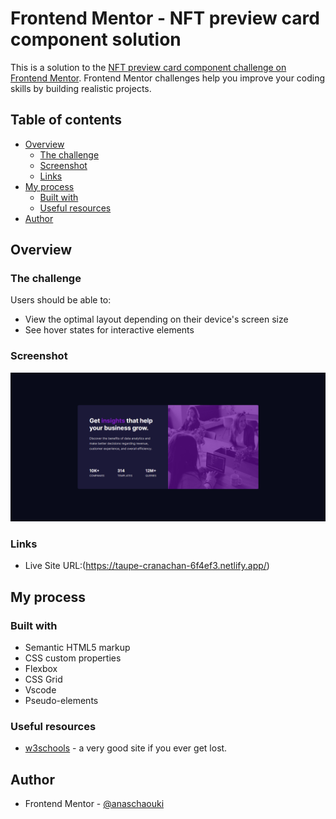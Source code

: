 # Frontend Mentor - NFT preview card component solution

This is a solution to the [NFT preview card component challenge on Frontend Mentor](https://www.frontendmentor.io/challenges/nft-preview-card-component-SbdUL_w0U). Frontend Mentor challenges help you improve your coding skills by building realistic projects.

## Table of contents

- [Overview](#overview)
  - [The challenge](#the-challenge)
  - [Screenshot](#screenshot)
  - [Links](#links)
- [My process](#my-process)
  - [Built with](#built-with)
  - [Useful resources](#useful-resources)
- [Author](#author)

## Overview

### The challenge

Users should be able to:

- View the optimal layout depending on their device's screen size
- See hover states for interactive elements

### Screenshot

![](./images/Frontend-Mentor-Stats-preview-card-component.png)

### Links

- Live Site URL:(https://taupe-cranachan-6f4ef3.netlify.app/)

## My process

### Built with

- Semantic HTML5 markup
- CSS custom properties
- Flexbox
- CSS Grid
- Vscode
- Pseudo-elements

### Useful resources

- [w3schools](https://www.w3schools.com/) - a very good site if you ever get lost.

## Author

- Frontend Mentor - [@anaschaouki](https://www.frontendmentor.io/profile/anaschaouki)
